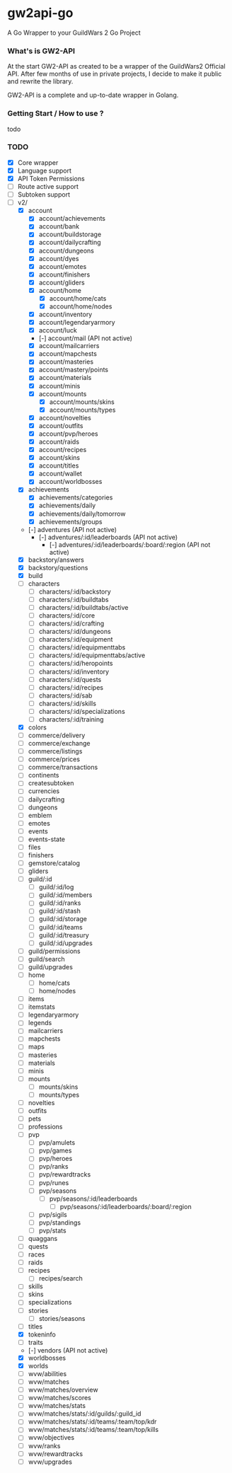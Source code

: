 # gw2api-go

A Go Wrapper to your GuildWars 2 Go Project

### What's is GW2-API 

At the start GW2-API as created to be a wrapper of the GuildWars2 Official API.
After few months of use in private projects, I decide to make it public and rewrite the library.

GW2-API is a complete and up-to-date wrapper in Golang.

### Getting Start / How to use ?

todo 
### TODO

- [x] Core wrapper
- [x] Language support
- [x] API Token Permissions
- [ ] Route active support
- [ ] Subtoken support
- [ ] v2/
  - [x] account
    - [x] account/achievements
    - [x] account/bank
    - [x] account/buildstorage
    - [x] account/dailycrafting
    - [x] account/dungeons
    - [x] account/dyes
    - [x] account/emotes
    - [x] account/finishers
    - [x] account/gliders
    - [x] account/home
      - [x] account/home/cats
      - [x] account/home/nodes
    - [x] account/inventory
    - [x] account/legendaryarmory
    - [x] account/luck
    - [-] account/mail (API not active)
    - [x] account/mailcarriers
    - [x] account/mapchests
    - [x] account/masteries
    - [x] account/mastery/points
    - [x] account/materials
    - [x] account/minis
    - [x] account/mounts
      - [x] account/mounts/skins
      - [x] account/mounts/types
    - [x] account/novelties
    - [x] account/outfits
    - [x] account/pvp/heroes
    - [x] account/raids
    - [x] account/recipes
    - [x] account/skins
    - [x] account/titles
    - [x] account/wallet
    - [x] account/worldbosses
  - [x] achievements
    - [x] achievements/categories
    - [x] achievements/daily
    - [x] achievements/daily/tomorrow
    - [x] achievements/groups
  - [-] adventures (API not active)
    - [-] adventures/:id/leaderboards (API not active)
      - [-] adventures/:id/leaderboards/:board/:region (API not active)
  - [x] backstory/answers
  - [x] backstory/questions
  - [x] build
  - [ ] characters
    - [ ] characters/:id/backstory
    - [ ] characters/:id/buildtabs
    - [ ] characters/:id/buildtabs/active
    - [ ] characters/:id/core
    - [ ] characters/:id/crafting
    - [ ] characters/:id/dungeons
    - [ ] characters/:id/equipment
    - [ ] characters/:id/equipmenttabs
    - [ ] characters/:id/equipmenttabs/active
    - [ ] characters/:id/heropoints
    - [ ] characters/:id/inventory
    - [ ] characters/:id/quests
    - [ ] characters/:id/recipes
    - [ ] characters/:id/sab
    - [ ] characters/:id/skills
    - [ ] characters/:id/specializations
    - [ ] characters/:id/training
  - [x] colors
  - [ ] commerce/delivery
  - [ ] commerce/exchange
  - [ ] commerce/listings
  - [ ] commerce/prices
  - [ ] commerce/transactions
  - [ ] continents
  - [ ] createsubtoken
  - [ ] currencies
  - [ ] dailycrafting
  - [ ] dungeons
  - [ ] emblem
  - [ ] emotes
  - [ ] events
  - [ ] events-state
  - [ ] files
  - [ ] finishers
  - [ ] gemstore/catalog
  - [ ] gliders
  - [ ] guild/:id
    - [ ] guild/:id/log
    - [ ] guild/:id/members
    - [ ] guild/:id/ranks
    - [ ] guild/:id/stash
    - [ ] guild/:id/storage
    - [ ] guild/:id/teams
    - [ ] guild/:id/treasury
    - [ ] guild/:id/upgrades
  - [ ] guild/permissions
  - [ ] guild/search
  - [ ] guild/upgrades
  - [ ] home
    - [ ] home/cats
    - [ ] home/nodes
  - [ ] items
  - [ ] itemstats
  - [ ] legendaryarmory
  - [ ] legends
  - [ ] mailcarriers
  - [ ] mapchests
  - [ ] maps
  - [ ] masteries
  - [ ] materials
  - [ ] minis
  - [ ] mounts
    - [ ] mounts/skins
    - [ ] mounts/types
  - [ ] novelties
  - [ ] outfits
  - [ ] pets
  - [ ] professions
  - [ ] pvp
    - [ ] pvp/amulets
    - [ ] pvp/games
    - [ ] pvp/heroes
    - [ ] pvp/ranks
    - [ ] pvp/rewardtracks
    - [ ] pvp/runes
    - [ ] pvp/seasons
      - [ ] pvp/seasons/:id/leaderboards
        - [ ] pvp/seasons/:id/leaderboards/:board/:region
    - [ ] pvp/sigils
    - [ ] pvp/standings
    - [ ] pvp/stats
  - [ ] quaggans
  - [ ] quests
  - [ ] races
  - [ ] raids
  - [ ] recipes
    - [ ] recipes/search
  - [ ] skills
  - [ ] skins
  - [ ] specializations
  - [ ] stories
    - [ ] stories/seasons
  - [ ] titles
  - [x] tokeninfo
  - [ ] traits
  - [-] vendors (API not active)
  - [x] worldbosses
  - [x] worlds
  - [ ] wvw/abilities
  - [ ] wvw/matches
  - [ ] wvw/matches/overview
  - [ ] wvw/matches/scores
  - [ ] wvw/matches/stats
  - [ ] wvw/matches/stats/:id/guilds/:guild_id
  - [ ] wvw/matches/stats/:id/teams/:team/top/kdr
  - [ ] wvw/matches/stats/:id/teams/:team/top/kills
  - [ ] wvw/objectives
  - [ ] wvw/ranks
  - [ ] wvw/rewardtracks
  - [ ] wvw/upgrades